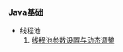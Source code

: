 





### Java基础

- 线程池
  1. [线程池参数设置与动态调整](https://blog.csdn.net/qq_41893274/article/details/112424767)  





